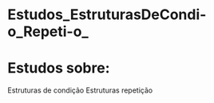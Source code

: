 # Estudos_EstruturasDeCondi-o_Repeti-o_
# Estudos sobre:
Estruturas de condição 
Estruturas repetição
